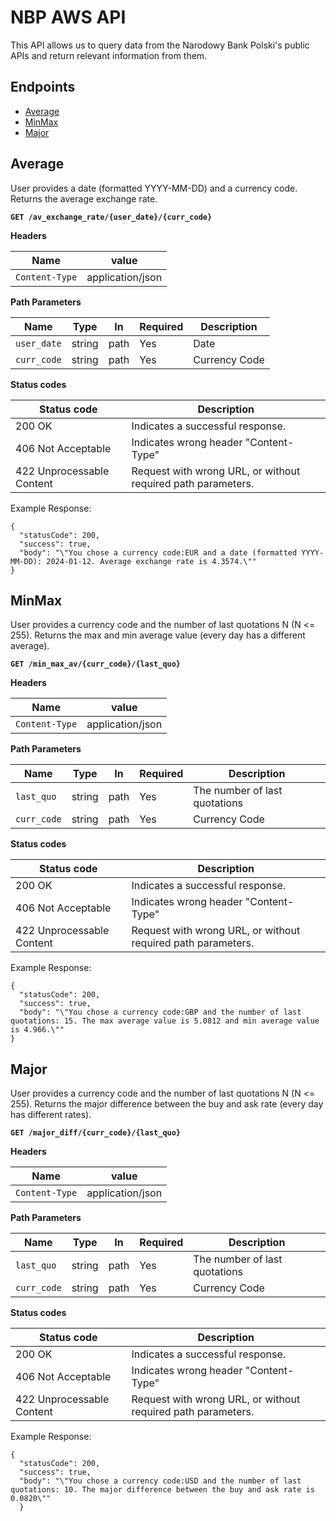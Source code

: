 # NBP AWS API

This API allows us to query data from the Narodowy Bank Polski's public APIs and return relevant information from them.

## Endpoints

- [Average](#Average)
- [MinMax](#MinMax)
- [Major](#Major)

## Average

User provides a date (formatted YYYY-MM-DD) and a currency code.
Returns the average exchange rate.

**`GET /av_exchange_rate/{user_date}/{curr_code}`**

**Headers**

| Name           | value            | 
|----------------|------------------|
| `Content-Type` | application/json |

**Path Parameters**

| Name        | Type    | In   | Required | Description            |
|-------------|---------|------|----------|------------------------|
| `user_date` | string  | path | Yes      | Date                   |
| `curr_code` | string  | path | Yes      | Currency Code          |

**Status codes**

| Status code        | Description                                                        |
|--------------------|--------------------------------------------------------------------|
| 200 OK             | Indicates a successful response.                                   |
| 406 Not Acceptable | Indicates wrong header "Content-Type"                              |
| 422 Unprocessable Content| Request with wrong URL, or without required path parameters. |

Example Response:
````
{
  "statusCode": 200, 
  "success": true, 
  "body": "\"You chose a currency code:EUR and a date (formatted YYYY-MM-DD): 2024-01-12. Average exchange rate is 4.3574.\""
}
````

## MinMax

User provides a currency code and the number of last quotations N (N <= 255).
Returns the max and min average value (every day has a different average).

**`GET /min_max_av/{curr_code}/{last_quo}`**


**Headers**

| Name           | value            | 
|----------------|------------------|
| `Content-Type` | application/json |

**Path Parameters**

| Name        | Type    | In   | Required | Description                                    |
|-------------|---------|------|----------|------------------------------------------------|
| `last_quo ` | string  | path | Yes      | The number of last quotations                  |
| `curr_code` | string  | path | Yes      | Currency Code                                  |

**Status codes**

| Status code              | Description                                                        |
|--------------------------|--------------------------------------------------------------------|
| 200 OK                   | Indicates a successful response.                                   |
| 406 Not Acceptable       | Indicates wrong header "Content-Type"                              |
| 422 Unprocessable Content| Request with wrong URL, or without required path parameters. |

Example Response:
````
{
  "statusCode": 200, 
  "success": true, 
  "body": "\"You chose a currency code:GBP and the number of last quotations: 15. The max average value is 5.0812 and min average value is 4.966.\""
}
````

## Major

User provides a currency code and the number of last quotations N (N <= 255).
Returns the major difference between the buy and ask rate (every day has different rates).

**`GET /major_diff/{curr_code}/{last_quo}`**


**Headers**

| Name           | value            | 
|----------------|------------------|
| `Content-Type` | application/json |

**Path Parameters**

| Name        | Type    | In   | Required | Description                                    |
|-------------|---------|------|----------|------------------------------------------------|
| `last_quo ` | string  | path | Yes      | The number of last quotations                  |
| `curr_code` | string  | path | Yes      | Currency Code                                  |

**Status codes**

| Status code              | Description                                                        |
|--------------------------|--------------------------------------------------------------------|
| 200 OK                   | Indicates a successful response.                                   |
| 406 Not Acceptable       | Indicates wrong header "Content-Type"                              |
| 422 Unprocessable Content| Request with wrong URL, or without required path parameters. |

Example Response:
````
{
  "statusCode": 200, 
  "success": true, 
  "body": "\"You chose a currency code:USD and the number of last quotations: 10. The major difference between the buy and ask rate is 0.0820\""
  }
````
